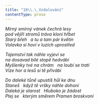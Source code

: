 ```yaml
---
title: "18\\.\_Vzdalování"
contentType: prose
---
```


<section>

_Mírný smírný vánek čechrá lesy  
pod vějíři stromů tráva kloní hřbet  
Starý břeh   a tu a tam pár květin  
Volavka si hoví v luzích uprostřed_

</section>

<section>

_Tajemství tak náhle vyjeví se  
na dosavad bílé stopě hedvábí  
Myšlenky tvé na chrám   na loubí se tratí  
Vize hor a lesů si tě přivábí_

</section>

<section>

_Do daleké tůně upustíš hůl ke dnu  
Staneš   když tě vršky náhle dohoní  
Daleká je starost   Hluboko je žádost  
Ptej se   kterým směrem Pramen broskvoní_

</section>
